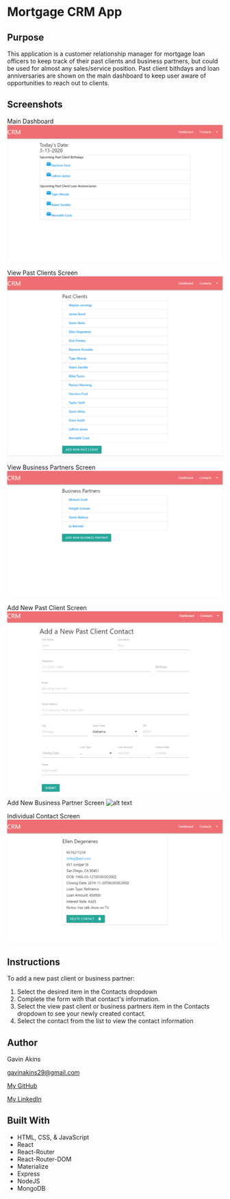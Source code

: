 # Mortgage CRM App

## Purpose

This application is a customer relationship manager for mortgage loan officers to keep track of their past clients and business partners, but could be used for almost any sales/service position. Past client bithdays and loan anniversaries are shown on the main dashboard to keep user aware of opportunities to reach out to clients.

## Screenshots

Main Dashboard
![alt text](https://github.com/GBAkins/mortgage-crm/blob/master/images/CRM-Dashboard.PNG "Main Dashboard")

View Past Clients Screen
![alt text](https://github.com/GBAkins/mortgage-crm/blob/master/images/CRM-Past-Clients.PNG "Main Dashboard")

View Business Partners Screen
![alt text](https://github.com/GBAkins/mortgage-crm/blob/master/images/CRM-Business-Partners.PNG "Main Dashboard")

Add New Past Client Screen
![alt text](https://github.com/GBAkins/mortgage-crm/blob/master/images/CRM-New-Past-Client.PNG "Main Dashboard")

Add New Business Partner Screen
![alt text](https://github.com/GBAkins/mortgage-crm/blob/master/images/CRM-New-Bus-Part.PNG "Main Dashboard")

Individual Contact Screen
![alt text](https://github.com/GBAkins/mortgage-crm/blob/master/images/CRM-View-Contact.PNG "Main Dashboard")

## Instructions

To add a new past client or business partner:
1. Select the desired item in the Contacts dropdown
2. Complete the form with that contact's information.
3. Select the  view past client or business partners item in the Contacts dropdown to see your newly created contact.
4. Select the contact from the list to view the contact information

## Author

Gavin Akins

gavinakins29@gmail.com

[My GitHub](https://github.com/GBAkins "My GitHub")

[My LinkedIn](https://www.linkedin.com/in/gavin-akins-793806101/ "My LinkedIn")

## Built With
- HTML, CSS, & JavaScript
- React
- React-Router
- React-Router-DOM
- Materialize
- Express
- NodeJS
- MongoDB



